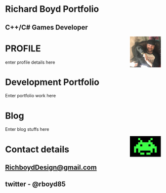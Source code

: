 
#                                                         Richard Boyd Portfolio          
  
##                                                            C++/C# Games Developer
  


 ><img align="right" width="100" width="300" src="oreo.jpg">

 
# PROFILE

enter profile details here 



# Development Portfolio

Enter portfolio work here


# Blog

Enter blog stuffs here

 ><img align="right" width="100" width="300" src="Space_invaders_alien.jpg">
# Contact details

## RichboydDesign@gmail.com 
## twitter - @rboyd85

